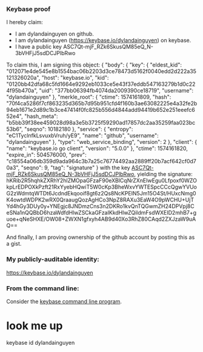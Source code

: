 ### Keybase proof

I hereby claim:

  * I am dylandainguyen on github.
  * I am dylandainguyen (https://keybase.io/dylandainguyen) on keybase.
  * I have a public key ASC7Qt-mjF_RZk6SkusQM85eQ_N-3bVHFjJ5sdDCJPlbRwo

To claim this, I am signing this object:
{
  "body": {
    "key": {
      "eldest_kid": "012071e4de545e8b1554bac06b2203d3ce78473d5162f0040edd2d222a35121326020a",
      "host": "keybase.io",
      "kid": "0120bb42dfa68c5fd1664e9292eb1033ce5e43f37eddb547163279b1d0c224f95b470a",
      "uid": "377bb06394fb4074da2009390ce18719",
      "username": "dylandainguyen"
    },
    "merkle_root": {
      "ctime": 1574161809,
      "hash": "70f4ca5286f7cf863235d365b7d95b951cfd4f160b3ae63082225e4a32fe2b94eb1671e2d89c1b3ce47414f0fc825b556d4844add94419b652e251eeefc652e4",
      "hash_meta": "b5bb39f38ee459028d98a3e5b3725f59290ad17857dc2aa35259faa023bc53b6",
      "seqno": 10182180
    },
    "service": {
      "entropy": "eC1TyclnfkLsvuxbVruh/yE9",
      "name": "github",
      "username": "dylandainguyen"
    },
    "type": "web_service_binding",
    "version": 2
  },
  "client": {
    "name": "keybase.io go client",
    "version": "5.0.0"
  },
  "ctime": 1574161820,
  "expire_in": 504576000,
  "prev": "c18554a06db359d9ada964c3b7a25c76774492aa2889ff20b7acf642cf0d70a3",
  "seqno": 9,
  "tag": "signature"
}
with the key [ASC7Qt-mjF_RZk6SkusQM85eQ_N-3bVHFjJ5sdDCJPlbRwo](https://keybase.io/dylandainguyen), yielding the signature:
hKRib2R5hqhkZXRhY2hlZMOpaGFzaF90eXBlCqNrZXnEIwEgu0Lfpoxf0WZOkpLrEDPOXkPzft21RxYyebHQwiT5W0cKp3BheWxvYWTESpcCCcQgwYVUoG2zWdmtqWTDt6JcdndEkqooif8gt6z2Qs8NcKPEIN5Jm15O4St/HUxcNmg0K4owtdWDPK2wRX0QraaugQozAgHCo3NpZ8RAXu3EaW4O9pWCHU+UjTYd4hGy3DUy0y+YNEgjc8JNDmzCns3n2DKRo1kvQnTQGwmZH24DPVpj8CeSNa1nQQBbD6hzaWdfdHlwZSCkaGFzaIKkdHlwZQildmFsdWXEID2mhB7+guoe+qNeSHXE/OW08+ZWXN1gfxyh4AB9d40Xo3RhZ80CAqd2ZXJzaW9uAQ==

And finally, I am proving ownership of the github account by posting this as a gist.

### My publicly-auditable identity:

https://keybase.io/dylandainguyen

### From the command line:

Consider the [keybase command line program](https://keybase.io/download).
# look me up
keybase id dylandainguyen
